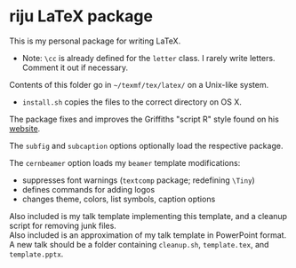 # riju LaTeX package

This is my personal package for writing LaTeX.
  * Note: `\cc` is already defined for the `letter` class. I rarely write letters. Comment it out if necessary.

Contents of this folder go in `~/texmf/tex/latex/` on a Unix-like system.
  * `install.sh` copies the files to the correct directory on OS X.

The package fixes and improves the Griffiths "script R" style found on his [website](http://academic.reed.edu/physics/faculty/griffiths.html).

The `subfig` and `subcaption` options optionally load the respective package.

The `cernbeamer` option loads my `beamer` template modifications:
  * suppresses font warnings (`textcomp` package; redefining `\Tiny`)
  * defines commands for adding logos
  * changes theme, colors, list symbols, caption options

Also included is my talk template implementing this template, and a cleanup script for removing junk files.  
Also included is an approximation of my talk template in PowerPoint format.  
A new talk should be a folder containing `cleanup.sh`, `template.tex`, and `template.pptx`.
